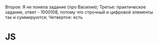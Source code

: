 Второе: Я не поняла задание (про Василия); 
Третье: практическое задание, ответ - 1000108, потому что строчный и цифровой элементы так и суммируются;
Четвертое: есть

# JS
